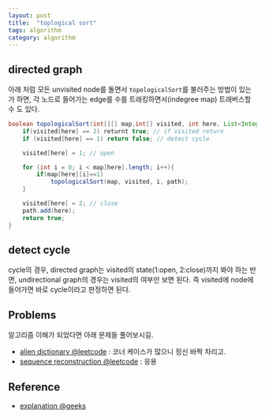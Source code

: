 ```yaml
---
layout: post
title:  "toplogical sort"
tags: algorithm
category: algorithm
---
```




## directed graph

아래 처럼 모든 unvisited node를 돌면서 `topologicalSort`를 불러주는 방법이 있는가 하면, 각 노드로 들어가는 edge를 수를 트래킹하면서(indegree map) 트래버스할 수 도 있다.


```java
boolean topologicalSort(int[][] map,int[] visited, int here, List<Integer> path ){
    if(visited[here] == 2) returnt true; // if visited return
    if (visited[here] == 1) return false; // detect cycle

    visited[here] = 1; // open

    for (int i = 0; i < map[here].length; i++){
        if(map[here][i]==1)
            topologicalSort(map, visited, i, path);
    }

    visited[here] = 2; // close
    path.add(here);
    return true;
}
```

## detect cycle

cycle의 경우, directed graph는 visited의 state(1:open, 2:close)까지 봐야 하는 반면, undirectional graph의 경우는 visited의 여부만 보면 된다. 즉 visited에 node에 들어가면 바로 cycle이라고 판정하면 된다. 

## Problems

알고리즘 이해가 되었다면 아래 문제들 풀어보시길.

- [alien dictionary @leetcode](https://leetcode.com/problems/alien-dictionary/) : 코너 케이스가 많으니 정신 바짝 차리고.
- [sequence reconstruction @leetcode](https://leetcode.com/problems/sequence-reconstruction/) : 응용


## Reference
- [explanation @geeks](http://www.geeksforgeeks.org/topological-sorting/)


